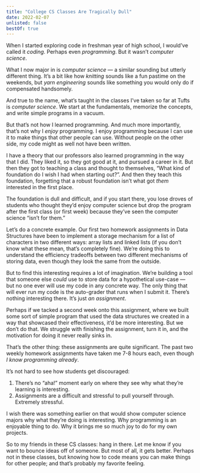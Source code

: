 ```yaml
---
title: "College CS Classes Are Tragically Dull"
date: 2022-02-07
unlisted: false
bestOf: true
---
```


When I started exploring code in freshman year of high school, I would’ve called it _coding_. Perhaps even _programming_. But it wasn’t _computer science_.

What I now major in is _computer science_ — a similar sounding but utterly different thing. It’s a bit like how _knitting_ sounds like a fun pastime on the weekends, but _yarn engineering_ sounds like something you would only do if compensated handsomely.

And true to the name, what’s taught in the classes I’ve taken so far at Tufts is _computer science_. We start at the fundamentals, memorize the concepts, and write simple programs in a vacuum.

But that’s not how I learned programming. And much more importantly, that’s not why I _enjoy_ programming. I enjoy programming because I can use it to make things that other people can use. Without people on the other side, my code might as well not have been written.

I have a theory that our professors also learned programming in the way that I did. They liked it, so they got good at it, and pursued a career in it. But then they got to teaching a class and thought to themselves, “What kind of foundation do I wish I had when starting out?”. And then they teach this foundation, forgetting that a robust foundation isn’t what got _them_ interested in the first place.

The foundation is dull and difficult, and if you start there, you lose droves of students who thought they’d enjoy computer science but drop the program after the first class (or first week) because they’ve seen the computer science “isn’t for them.”

Let’s do a concrete example. Our first two homework assignments in Data Structures have been to implement a storage mechanism for a list of characters in two different ways: array lists and linked lists (if you don’t know what these mean, that’s completely fine). We’re doing this to understand the efficiency tradeoffs between two different mechanisms of storing data, even though they look the same from the outside.

But to find this interesting requires a lot of imagination. We’re building a tool that someone else _could_ use to store data for a hypothetical use-case — but no one ever will use my code in any concrete way. The only thing that will ever run my code is the auto-grader that runs when I submit it. There’s nothing interesting there. It’s just _an assignment_.

Perhaps if we tacked a second week onto this assignment, where we built some sort of simple program that used the data structures we created in a way that showcased their effectiveness, it’d be more interesting. But we don’t do that. We struggle with finishing the assignment, turn it in, and the motivation for doing it never really sinks in.

That’s the other thing: these assignments are quite significant. The past two weekly homework assignments have taken me 7-8 hours each, even though _I know programming already_.

It’s not hard to see how students get discouraged:

1.  There’s no “aha!” moment early on where they see why what they’re learning is interesting.
2.  Assignments are a difficult and stressful to pull yourself through. Extremely stressful.

I wish there was something earlier on that would show computer science majors why what they’re doing is interesting. Why programming is an enjoyable thing to do. Why it brings me so much joy to do for my own projects.

So to my friends in these CS classes: hang in there. Let me know if you want to bounce ideas off of someone. But most of all, it gets better. Perhaps not in these classes, but knowing how to code means you can make things for other people; and that’s probably my favorite feeling.
